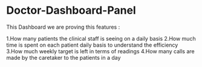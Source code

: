 # Doctor-Dashboard-Panel
This Dashboard we are proving this features : 

1.How many patients the clinical staff is seeing on a daily basis 
2.How much time is spent on each patient daily basis to understand the efficiency  
3.How much weekly target is left in terms of readings 
4.How many calls are made by the caretaker to the patients in a day
